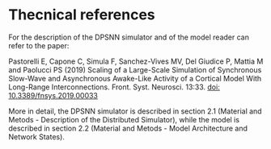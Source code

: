 # Thecnical references


For the description of the DPSNN simulator and of the model reader can refer to the paper:

Pastorelli E, Capone C, Simula F, Sanchez-Vives MV, Del Giudice P, Mattia M and Paolucci PS (2019) Scaling of a Large-Scale Simulation of Synchronous Slow-Wave and Asynchronous Awake-Like Activity of a Cortical Model With Long-Range Interconnections. Front. Syst. Neurosci. 13:33. [doi: 10.3389/fnsys.2019.00033](https://www.frontiersin.org/articles/10.3389/fnsys.2019.00033/full)

More in detail, the DPSNN simulator is described in section 2.1 (Material and Metods - Description of the Distributed Simulator), while the model is described in section 2.2 (Material and Metods - Model Architecture and Network
States).

